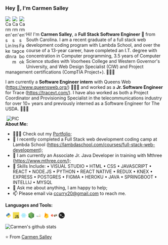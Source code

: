 ### Hey 👋, I'm Carmen Salley

<a href="https://https://www.linkedin.com/in/carmensalley/">
  <img align="left" alt="Carmen's LinkedIn" width="22px" src="https://cdn.jsdelivr.net/npm/simple-icons@v3/icons/linkedin.svg" />
</a>
<a href="https://www.instagram.com/candyc28">
  <img align="left" alt="Carmen's Instagram" width="22px" src="https://cdn.jsdelivr.net/npm/simple-icons@v3/icons/instagram.svg" />
</a>
<a href="https://www.facebook.com/carmen.curry2/">
  <img align="left" alt="Carmen's Facebook" width="22px" src="https://cdn.jsdelivr.net/npm/simple-icons@v3/icons/facebook.svg" />
</a>

<br />
<br />

Hi! I'm **Carmen Salley**, a **Full Stack Software Engineer** 🚀 from South Carolina.  I am a recent graduate of a full stack web development coding program with Lambda School, and over the course of a 13-year career, have completed an I.T. degree with concentration in Computer programming, 3.5 years of Computer Science studies with Voorhees College and Western Governor's University, and Web Design Specialist (CIW) and Project management certifications (CompTIA Project+). 👨🏽‍💻

I am currently a **Software Engineer intern** with Queens Web (https://www.queensweb.org/) 🙍🏽‍♂️ and worked as a **Jr. Software Engineer** for Trace (https://tracevt.com/). I have also worked as both a Project Coordinator and Provisioning Specialist in the telecommunications industry for over 10+ years and previously interned as a Software Engineer for The USDA.   👨🏽‍💻

  <img align="right" alt="PIC" width="500px" src="https://github.com/ccurry20/ccurry20/issues/1#issue-826122027" />

**About Me:**

- 👨🏽‍💻 Check out my [Portfolio](https://ccurry20.github.io/portfolio-website/#);
- 📝 I recently completed a Full Stack web development coding camp at Lambda School (https://lambdaschool.com/courses/full-stack-web-development); 
- 📝 I am currently an Associate Jr. Java Developer in training with Mthree  (https://www.mthree.com/); 
- 🤔 Skills Include: • VISUAL STUDIO •	HTML •	CSS •	JAVASCRIPT •	REACT •	NODE.JS •	PYTHON •	REACT NATIVE  •	REDUX •	KNEX •	EXPRESS •	POSTGRES •	FIGMA  •	HEROKU • JAVA  • SPRINGBOOT  • INTELLIJ  •  MYSQL  
- 💬 Ask me about anything, I am happy to help;
- 📫 Please email via ccurry20@gmail.com to reach me.

**Languages and Tools:**  

<code><img height="20" src="https://raw.githubusercontent.com/github/explore/80688e429a7d4ef2fca1e82350fe8e3517d3494d/topics/python/python.png"></code>
<code><img height="20" src="https://raw.githubusercontent.com/github/explore/80688e429a7d4ef2fca1e82350fe8e3517d3494d/topics/javascript/javascript.png"></code>
<code><img height="20" src="https://raw.githubusercontent.com/github/explore/80688e429a7d4ef2fca1e82350fe8e3517d3494d/topics/react/react.png"></code>
<code><img height="20" src="https://raw.githubusercontent.com/github/explore/80688e429a7d4ef2fca1e82350fe8e3517d3494d/topics/nodejs/nodejs.png"></code>
<code><img height="20" src="https://raw.githubusercontent.com/github/explore/80688e429a7d4ef2fca1e82350fe8e3517d3494d/topics/mysql/mysql.png"></code>
<code><img height="20" src="https://raw.githubusercontent.com/github/explore/80688e429a7d4ef2fca1e82350fe8e3517d3494d/topics/firebase/firebase.png"></code>
<code><img height="20" src="https://raw.githubusercontent.com/github/explore/80688e429a7d4ef2fca1e82350fe8e3517d3494d/topics/git/git.png"></code>
<code><img height="20" src="https://raw.githubusercontent.com/github/explore/80688e429a7d4ef2fca1e82350fe8e3517d3494d/topics/terminal/terminal.png"></code>

![Carmen's github stats](https://github-readme-stats.vercel.app/api?username=ccurry20&show_icons=true&hide_border=true)

⭐️ From [Carmen Salley](https://github.com/ccurry20)
